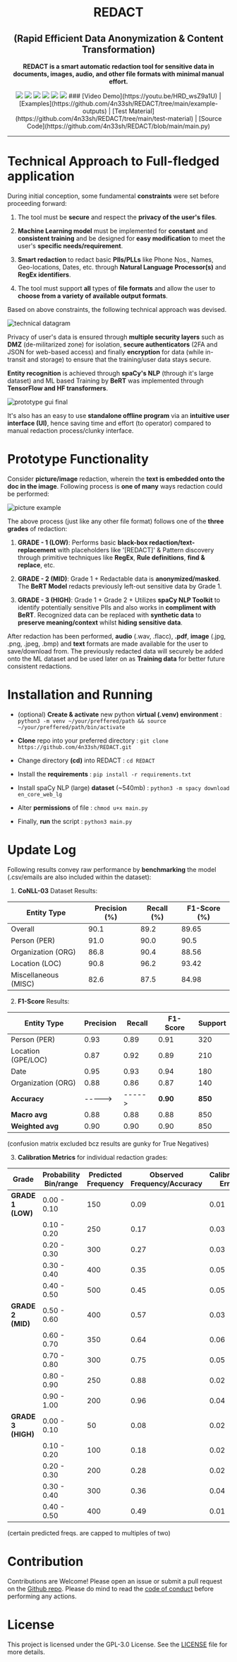 <div align="center">
  
  # REDACT 
  ## (Rapid Efficient Data Anonymization & Content Transformation)
  
  **REDACT is a smart automatic redaction tool for sensitive data in documents, images, audio, and other file formats with minimal manual effort.** 

  <img src="https://img.shields.io/badge/License_-GPL%203.0-orange"> 
  <img src="https://img.shields.io/badge/python_->=%203.1-blue"> 
  <img src="https://img.shields.io/badge/Maintained%3F-Yes-CD8335"> 
  <img src="https://img.shields.io/badge/docs-latest-green.svg">
  <img src="https://img.shields.io/badge/Version-v4.1-yellow">
  <img src="https://img.shields.io/badge/Developed%20on-Kali%20Linux-blueviolet">
  ### [Video Demo](https://youtu.be/HRD_wsZ9a1U) | [Examples](https://github.com/4n33sh/REDACT/tree/main/example-outputs) | [Test Material](https://github.com/4n33sh/REDACT/tree/main/test-material) | [Source Code](https://github.com/4n33sh/REDACT/blob/main/main.py)

</div>

---

# Technical Approach to Full-fledged application

During initial conception, some fundamental **constraints** were set before proceeding forward:

1. The tool must be **secure** and respect the **privacy of the user's files**.

2. **Machine Learning model** must be implemented for **constant** and **consistent training** and be designed for **easy modification** to meet the user's **specific needs/requirement**.

3. **Smart redaction** to redact basic **PIIs/PLLs** like Phone Nos., Names, Geo-locations, Dates, etc. through **Natural Language Processor(s)** and **RegEx identifiers**.

4. The tool must support **all** types of **file formats** and allow the user to **choose from a variety of available output formats**.

Based on above constraints, the following technical approach was devised.

![technical datagram](https://github.com/4n33sh/REDACT/blob/main/Technical%20Approach.png)

Privacy of user's data is ensured through **multiple security layers** such as **DMZ** (de-militarized zone) for isolation, **secure authenticators** (2FA and JSON for web-based access) and finally **encryption** for data (while in-transit and storage) to ensure that the training/user data stays secure.

**Entity recognition** is achieved through **spaCy's NLP** (through it's large dataset) and ML based Training by **BeRT** was implemented through **TensorFlow and HF transformers**.

![prototype gui final](https://github.com/4n33sh/REDACT/blob/main/Prototype%20GUI%20%26%20Functionality.png)

It's also has an easy to use **standalone offline program** via an **intuitive user interface (UI)**, hence saving time and effort (to operator) compared to manual redaction process/clunky interface.

# Prototype Functionality

Consider **picture/image** redaction, wherein the **text is embedded onto the doc in the image**. Following process is **one of many** ways redaction could be performed:

![picture example](https://github.com/4n33sh/REDACT/blob/main/Image%20Redaction%20Flowchart.png)

The above process (just like any other file format) follows one of the **three grades** of redaction:

1. **GRADE - 1 (LOW)**: Performs basic **black-box redaction/text-replacement** with placeholders like '[REDACT]' & Pattern discovery through primitive techniques like **RegEx**, **Rule definitions**, **find & replace**, etc.

2. **GRADE - 2 (MID)**: Grade 1 + Redactable data is **anonymized/masked**. The **BeRT Model** redacts previously left-out sensitive data by Grade 1.

3. **GRADE - 3 (HIGH)**: Grade 1 + Grade 2 + Utilizes **spaCy NLP Toolkit** to identify potentially sensitive PIIs and also works in **compliment with BeRT**. Recognized data can be replaced with **synthetic data** to **preserve meaning/context** whilst **hiding sensitive data**.

After redaction has been performed, **audio** (.wav, .flacc), **.pdf**, **image** (.jpg, .png, .jpeg, .bmp) and **text** formats are made available for the user to save/download from. The previously redacted data will securely be added onto the ML dataset and be used later on as **Training data** for better future consistent redactions.

# Installation and Running

* (optional) **Create & activate** new python **virtual (.venv) environment** :  ``` python3 -m venv ~/your/preffered/path && source ~/your/preffered/path/bin/activate ```

* **Clone** repo into your preferred directory : ``` git clone https://github.com/4n33sh/REDACT.git ```

* Change directory **(cd)** into REDACT : ``` cd REDACT ```

* Install the **requirements** : ``` pip install -r requirements.txt ```

* Install spaCy NLP (large) **dataset** (~540mb) : ``` python3 -m spacy download en_core_web_lg ```

* Alter **permissions** of file : ``` chmod u+x main.py ```

* Finally, **run** the script : ``` python3 main.py ```

# Update Log
Following results convey raw performance by **benchmarking** the model (.csv/emails are also included within the dataset):

1. **CoNLL-03** Dataset Results:

| Entity Type         | Precision (%) | Recall (%) | F1-Score (%) |
|---------------------|---------------|------------|--------------|
| Overall             | 90.1          | 89.2       | 89.65        |
| Person (PER)        | 91.0          | 90.0       | 90.5         |
| Organization (ORG)  | 86.8          | 90.4       | 88.56        |
| Location (LOC)      | 90.8          | 96.2       | 93.42        |
| Miscellaneous (MISC)| 82.6          | 87.5       | 84.98        |

2. **F1-Score** Results:

| **Entity Type** | **Precision** | **Recall** | **F1-Score** | **Support** |
|-----------------|---------------|------------|--------------|-------------|
| Person (PER)    | 0.93          | 0.89       | 0.91         | 320         |
| Location (GPE/LOC) | 0.87          | 0.92       | 0.89         | 210      |
| Date            | 0.95          | 0.93       | 0.94         | 180         |
| Organization (ORG) | 0.88          | 0.86       | 0.87         | 140      |
| **Accuracy**    | ----->        | ----->     | **0.90**     | **850**     |
| **Macro avg**   | 0.88          | 0.88       | 0.88         | 850         |
| **Weighted avg**| 0.90          | 0.90       | 0.90         | 850         |

(confusion matrix excluded bcz results are gunky for True Negatives)

3. **Calibration Metrics** for individual redaction grades:

| **Grade** | **Probability Bin/range** | **Predicted Frequency** | **Observed Frequency/Accuracy** | **Calibration Error** | **Cumulative Error** |
|---------------------|---------------------|--------------------------|-----------------------------------|------------------------|-----------------------|
| **GRADE 1 (LOW)**   | 0.00 - 0.10         | 150                      | 0.09                              | 0.01                   | 0.01                  |
|                     | 0.10 - 0.20         | 250                      | 0.17                              | 0.03                   | 0.04                  |
|                     | 0.20 - 0.30         | 300                      | 0.27                              | 0.03                   | 0.07                  |
|                     | 0.30 - 0.40         | 400                      | 0.35                              | 0.05                   | 0.12                  |
|                     | 0.40 - 0.50         | 500                      | 0.45                              | 0.05                   | 0.17                  |
| **GRADE 2 (MID)**   | 0.50 - 0.60         | 400                      | 0.57                              | 0.03                   | 0.20                  |
|                     | 0.60 - 0.70         | 350                      | 0.64                              | 0.06                   | 0.26                  |
|                     | 0.70 - 0.80         | 300                      | 0.75                              | 0.05                   | 0.31                  |
|                     | 0.80 - 0.90         | 250                      | 0.88                              | 0.02                   | 0.33                  |
|                     | 0.90 - 1.00         | 200                      | 0.96                              | 0.04                   | 0.37                  |
| **GRADE 3 (HIGH)**  | 0.00 - 0.10         | 50                       | 0.08                              | 0.02                   | 0.02                  |
|                     | 0.10 - 0.20         | 100                      | 0.18                              | 0.02                   | 0.04                  |
|                     | 0.20 - 0.30         | 200                      | 0.28                              | 0.02                   | 0.06                  |
|                     | 0.30 - 0.40         | 300                      | 0.36                              | 0.04                   | 0.10                  |
|                     | 0.40 - 0.50         | 400                      | 0.49                              | 0.01                   | 0.11                  |

(certain predicted freqs. are capped to multiples of two)

# Contribution
Contributions are Welcome! Please open an issue or submit a pull request on the [Github repo](https://github.com/4n33sh/REDACT). Please do mind to read the [code of conduct](https://github.com/4n33sh/REDACT/blob/main/CODE_OF_CONDUCT.md) before performing any actions.

# License
This project is licensed under the GPL-3.0 License. See the [LICENSE](https://github.com/4n33sh/REDACT/blob/main/LICENSE) file for more details.
